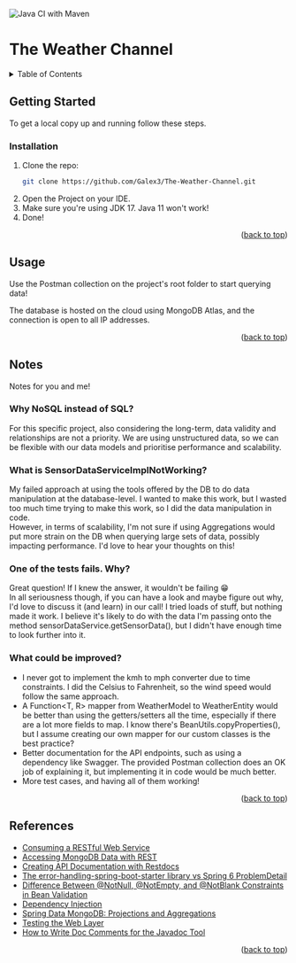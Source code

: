 <a name="readme-top"></a>

![Java CI with Maven](https://github.com/Galex3/The-Weather-Channel/actions/workflows/maven.yml/badge.svg)

# The Weather Channel

<!-- TABLE OF CONTENTS -->
<details>
  <summary>Table of Contents</summary>
  <ol>
    <li>
      <a href="#getting-started">Getting Started</a>
      <ul>
        <li><a href="#installation">Installation</a></li>
      </ul>
    </li>
    <li><a href="#usage">Usage</a></li>
    <li><a href="#notes">Notes</a></li>
    <li><a href="#references">References</a></li>
  </ol>
</details>



## Getting Started

To get a local copy up and running follow these steps.

### Installation

1. Clone the repo:
   ```sh
   git clone https://github.com/Galex3/The-Weather-Channel.git
   ```
2. Open the Project on your IDE.
3. Make sure you're using JDK 17. Java 11 won't work!
4. Done!

<p align="right">(<a href="#readme-top">back to top</a>)</p>



## Usage

Use the Postman collection on the project's root folder to start querying data!

The database is hosted on the cloud using MongoDB Atlas, and the connection is open to all IP addresses.

<p align="right">(<a href="#readme-top">back to top</a>)</p>



## Notes
Notes for you and me!

### Why NoSQL instead of SQL?
For this specific project, also considering the long-term, data validity and relationships are not a priority. We are using unstructured data,
so we can be flexible with our data models and prioritise performance and scalability.

### What is SensorDataServiceImplNotWorking?
My failed approach at using the tools offered by the DB to do data manipulation at the database-level.
I wanted to make this work, but I wasted too much time trying to make this work, so I did the data manipulation in code.<br>
However, in terms of scalability, I'm not sure if using Aggregations would put more strain on the DB when querying large sets of data,
possibly impacting performance. I'd love to hear your thoughts on this!

### One of the tests fails. Why?
Great question! If I knew the answer, it wouldn't be failing 😁<br>
In all seriousness though, if you can have a look and maybe figure out why, I'd love to discuss it (and learn) in our call!
I tried loads of stuff, but nothing made it work. I believe it's likely to do with the data I'm passing onto the method sensorDataService.getSensorData(),
but I didn't have enough time to look further into it.

### What could be improved?
* I never got to implement the kmh to mph converter due to time constraints. I did the Celsius to Fahrenheit, so the wind speed would follow the same approach.
* A Function<T, R> mapper from WeatherModel to WeatherEntity would be better than using the getters/setters all the time, especially if there are a lot more fields to map.
I know there's BeanUtils.copyProperties(), but I assume creating our own mapper for our custom classes is the best practice?
* Better documentation for the API endpoints, such as using a dependency like Swagger. The provided Postman collection does an OK job of explaining it,
but implementing it in code would be much better.
* More test cases, and having all of them working!

<p align="right">(<a href="#readme-top">back to top</a>)</p>



## References

* [Consuming a RESTful Web Service](https://spring.io/guides/gs/consuming-rest)
* [Accessing MongoDB Data with REST](https://spring.io/guides/gs/accessing-mongodb-data-rest)
* [Creating API Documentation with Restdocs](https://spring.io/guides/gs/testing-restdocs/)
* [The error-handling-spring-boot-starter library vs Spring 6 ProblemDetail](https://www.wimdeblauwe.com/blog/2022/12/01/the-error-handling-spring-boot-starter-library-vs-spring-6-problemdetail/)
* [Difference Between @NotNull, @NotEmpty, and @NotBlank Constraints in Bean Validation](https://www.baeldung.com/java-bean-validation-not-null-empty-blank)
* [Dependency Injection](https://docs.spring.io/spring-framework/reference/core/beans/dependencies/factory-collaborators.html#beans-constructor-injection)
* [Spring Data MongoDB: Projections and Aggregations](https://www.baeldung.com/spring-data-mongodb-projections-aggregations)
* [Testing the Web Layer](https://spring.io/guides/gs/testing-web/)
* [How to Write Doc Comments for the Javadoc Tool](https://www.oracle.com/uk/technical-resources/articles/java/javadoc-tool.html)

<p align="right">(<a href="#readme-top">back to top</a>)</p>
